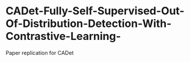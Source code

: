# CADet-Fully-Self-Supervised-Out-Of-Distribution-Detection-With-Contrastive-Learning-
Paper replication for CADet
